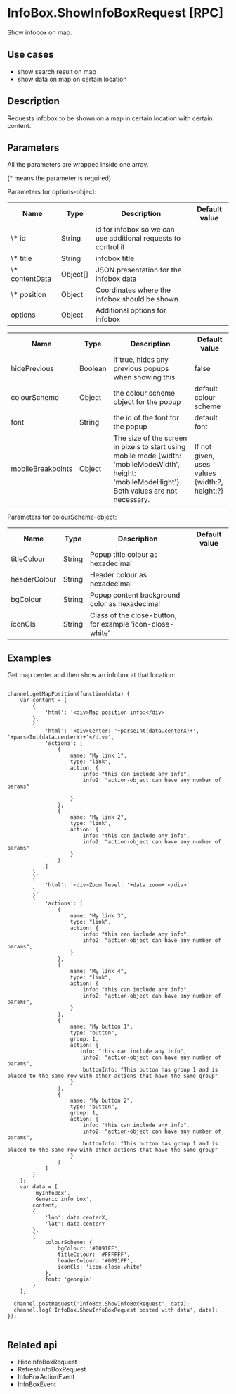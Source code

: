 # InfoBox.ShowInfoBoxRequest [RPC]

Show infobox on map.

## Use cases

- show search result on map
- show data on map on certain location

## Description

Requests infobox to be shown on a map in certain location with certain content.

## Parameters

All the parameters are wrapped inside one array.

(* means the parameter is required)

<table class="table">
<tr>
  <th> Name</th><th> Type</th><th> Description</th><th> Default value</th>
</tr>
<tr>
  <td> \* id </td><td> String </td><td> id for infobox so we can use additional requests to control it </td><td> </td>
</tr>
<tr>
  <td> \* title </td><td> String </td><td> infobox title </td><td> </td>
</tr>
<tr>
  <td> \* contentData </td><td> Object[] </td><td> JSON presentation for the infobox data </td><td> </td>
</tr>
<tr>
  <td> \* position </td><td> Object </td><td> Coordinates where the infobox should be shown. </td><td> </td>
</tr>
<tr>
  <td> options </td><td> Object </td><td> Additional options for infobox </td><td> </td>
</tr>

Parameters for options-object:

<table class="table">
<tr>
  <th> Name</th><th> Type</th><th> Description</th><th> Default value</th>
</tr>
<tr>
  <td> hidePrevious </td><td> Boolean </td><td> if true, hides any previous popups when showing this </td><td> false </td>
</tr>
<tr>
  <td> colourScheme </td><td> Object </td><td> the colour scheme object for the popup </td><td> default colour scheme </td>
</tr>
<tr>
  <td> font </td><td> String </td><td> the id of the font for the popup </td><td> default font </td>
</tr>
<tr>
  <td> mobileBreakpoints </td><td> Object </td><td> The size of the screen in pixels to start using mobile mode {width: 'mobileModeWidth', height: 'mobileModeHight'}. Both values are not necessary. </td><td> If not given, uses values {width:?, height:?} </td>
</tr>
</table>

Parameters for colourScheme-object:

<table class="table">
<tr>
  <th> Name</th><th> Type</th><th> Description</th><th> Default value</th>
</tr>
<tr>
  <td> titleColour </td><td> String </td><td> Popup title colour as hexadecimal </td><td></td>
</tr>
<tr>
  <td> headerColour </td><td> String </td><td> Header colour as hexadecimal</td><td></td>
</tr>
<tr>
  <td> bgColour </td><td> String </td><td> Popup content background color as hexadecimal </td><td></td>
</tr>
<tr>
  <td> iconCls </td><td> String </td><td> Class of the close-button, for example 'icon-close-white'</td><td></td>
</tr>
</table>

## Examples

Get map center and then show an infobox at that location:
<pre class="event-code-block">
<code>
channel.getMapPosition(function(data) {
    var content = [
        {
            'html': '&lt;div&gt;Map position info:&lt;/div&gt;'
        },
        {
            'html': '&lt;div&gt;Center: '+parseInt(data.centerX)+', '+parseInt(data.centerY)+'&lt;/div&gt;',
            'actions': [
                {
                    name: "My link 1",
                    type: "link",
                    action: {
                        info: "this can include any info",
                        info2: "action-object can have any number of params"

                    }
                },
                {
                    name: "My link 2",
                    type: "link",
                    action: {
                        info: "this can include any info",
                        info2: "action-object can have any number of params"
                    }
                }
            ]
        },
        {
            'html': '&lt;div&gt;Zoom level: '+data.zoom+'&lt;/div&gt;'
        },
        {
            'actions': [
                {
                    name: "My link 3",
                    type: "link",
                    action: {
                        info: "this can include any info",
                        info2: "action-object can have any number of params",
                    }
                },
                {
                    name: "My link 4",
                    type: "link",
                    action: {
                        info: "this can include any info",
                        info2: "action-object can have any number of params",
                    }
                },
                {
                    name: "My button 1",
                    type: "button",
                    group: 1,
                    action: {
                       info: "this can include any info",
                        info2: "action-object can have any number of params",
                        buttonInfo: "This button has group 1 and is placed to the same row with other actions that have the same group"
                    }
                },
                {
                    name: "My button 2",
                    type: "button",
                    group: 1,
                    action: {
                        info: "this can include any info",
                        info2: "action-object can have any number of params",
                        buttonInfo: "This button has group 1 and is placed to the same row with other actions that have the same group"
                    }
                }
            ]
        }                    
    ];
    var data = [
        'myInfoBox',
        'Generic info box',
        content,
        {
            'lon': data.centerX,
            'lat': data.centerY
        },
        {
            colourScheme: {
                bgColour: '#0091FF',
                titleColour: '#FFFFFF',
                headerColour: '#0091FF',
                iconCls: 'icon-close-white'
            },
            font: 'georgia'
        }
    ];

  channel.postRequest('InfoBox.ShowInfoBoxRequest', data);
  channel.log('InfoBox.ShowInfoBoxRequest posted with data', data);
});
</code>
</pre>

## Related api

- HideInfoBoxRequest
- RefreshInfoBoxRequest
- InfoBoxActionEvent
- InfoBoxEvent
